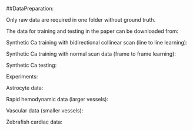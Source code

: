 ##DataPreparation: <br> 

Only raw data are required in one folder without ground truth.

The data for training and testing in the paper can be downloaded from:

Synthetic Ca training with bidirectional collinear scan (line to line learning):

Synthetic Ca training with normal scan data (frame to frame learning):

Synthetic Ca testing:

Experiments:

Astrocyte data:

Rapid hemodynamic data (larger vessels):

Vascular data (smaller vessels):

Zebrafish cardiac data:
